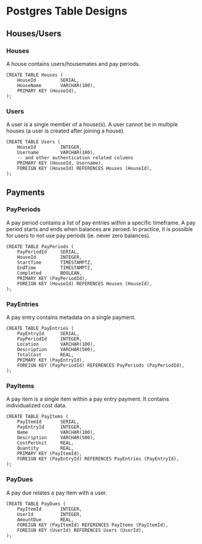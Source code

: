# Postgres Table Designs

## Houses/Users

### Houses
A house contains users/housemates and pay periods. 

```postgresql
CREATE TABLE Houses (
    HouseId         SERIAL,
    HouseName       VARCHAR(100),
    PRIMARY KEY (HouseId),
);
```

### Users
A user is a single member of a house(s). A user cannot be in multiple houses (a user is created after joining a house). 

```postgresql
CREATE TABLE Users (
    HouseId         INTEGER,
    Username        VARCHAR(100),
    -- and other authentication related columns
    PRIMARY KEY (HouseId, Username),
    FOREIGN KEY (HouseId) REFERENCES Houses (HouseId),
);
```

## Payments

### PayPeriods
A pay period contains a list of pay entries within a specific timeframe. 
A pay period starts and ends when balances are zeroed.
In practice, it is possible for users to not use pay periods (ie. never zero balances). 

```postgresql
CREATE TABLE PayPeriods (
    PayPeriodId     SERIAL,
    HouseId         INTEGER,
    StartTime       TIMESTAMPTZ,
    EndTime         TIMESTAMPTZ,
    Completed       BOOLEAN,
    PRIMARY KEY (PayPeriodId),
    FOREIGN KEY (HouseId) REFERENCES Houses (HouseId),
);
```

### PayEntries
A pay entry contains metadata on a single payment. 

```postgresql
CREATE TABLE PayEntries (
    PayEntryId      SERIAL,
    PayPeriodId     INTEGER,
    Location        VARCHAR(100),
    Description     VARCHAR(500),
    TotalCost       REAL,
    PRIMARY KEY (PayEntryId),
    FOREIGN KEY (PayPeriodId) REFERENCES PayPeriods (PayPeriodId),
);
```

### PayItems
A pay item is a single item within a pay entry payment. 
It contains individualized cost data. 

```postgresql
CREATE TABLE PayItems (
    PayItemId       SERIAL,
    PayEntryId      INTEGER,
    Name            VARCHAR(100),
    Description     VARCHAR(500),
    CostPerUnit     REAL,
    Quantity        REAL,
    PRIMARY KEY (PayItemId),
    FOREIGN KEY (PayEntryId) REFERENCES PayEntries (PayEntryId),
);
```

### PayDues
A pay due relates a pay item with a user.

```postgresql
CREATE TABLE PayDues (
    PayItemId       INTEGER,
    UserId          INTEGER,
    AmountDue       REAL,   
    FOREIGN KEY (PayItemId) REFERENCES PayItems (PayItemId),
    FOREIGN KEY (UserId) REFERENCES Users (UserId),
);
```
